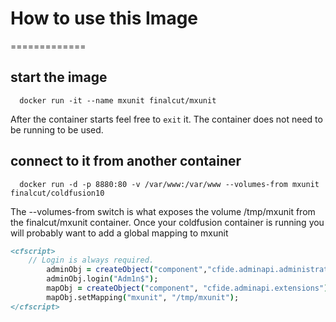 # How to use this Image
=============

## start the image

```
  docker run -it --name mxunit finalcut/mxunit
```
After the container starts feel free to `exit` it.  The container does not need to be running to be used.


## connect to it from another container

```
  docker run -d -p 8880:80 -v /var/www:/var/www --volumes-from mxunit finalcut/coldfusion10
```

The --volumes-from switch is what exposes the volume /tmp/mxunit from the finalcut/mxunit container.
Once your coldfusion container is running you will probably want to add a global mapping to mxunit

```cfm
<cfscript>
    // Login is always required.
        adminObj = createObject("component","cfide.adminapi.administrator");
        adminObj.login("Adm1n$");
        mapObj = createObject("component", "cfide.adminapi.extensions");
        mapObj.setMapping("mxunit", "/tmp/mxunit");
</cfscript>
```

